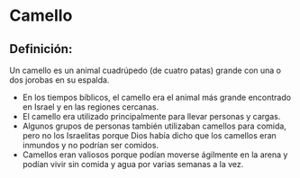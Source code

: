 # Camello

## Definición: 

Un camello es un animal cuadrúpedo (de cuatro patas) grande con una o dos jorobas en su espalda.

* En los tiempos bíblicos, el camello era el animal más grande encontrado en Israel y en las regiones cercanas.
* El camello era utilizado principalmente para llevar personas y cargas.
* Algunos grupos de personas también utilizaban camellos para comida, pero no los Israelitas porque Dios había dicho que los camellos eran inmundos y no podrían ser comidos.
* Camellos eran valiosos porque podían moverse ágilmente en la arena y podían vivir sin comida y agua por varias semanas a la vez.

